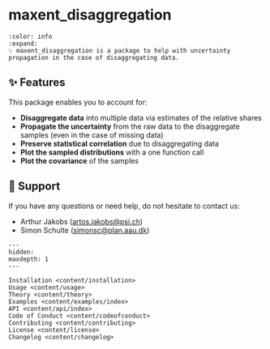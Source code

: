 # maxent_disaggregation

```{button-link} https://github.com/jakobsarthur/maxent_disaggregation
:color: info
:expand:
💡 maxent_disaggregation is a package to help with uncertainty propagation in the case of disaggregating data.

```

## ✨ Features
This package enables you to account for:
- **Disaggregate data** into multiple data via estimates of the relative shares
- **Propagate the uncertainty** from the raw data to the disaggregate samples (even in the case of missing data)
- **Preserve statistical correlation** due to disaggregating data
- **Plot the sampled distributions** with a one function call
- **Plot the covariance** of the samples



## 💬 Support
If you have any questions or need help, do not hesitate to contact us:
- Arthur Jakobs ([artos.jakobs@psi.ch](mailto:artos.jakobs@psi.ch))
- Simon Schulte ([simonsc@plan.aau.dk](mailto:simonsc@plan.aau.dk))





```{toctree}
---
hidden:
maxdepth: 1
---

Installation <content/installation>
Usage <content/usage>
Theory <content/theory>
Examples <content/examples/index>
API <content/api/index>
Code of Conduct <content/codeofconduct>
Contributing <content/contributing>
License <content/license>
Changelog <content/changelog>
```
